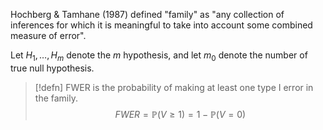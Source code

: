 Hochberg & Tamhane (1987) defined "family" as "any collection of inferences for which it is meaningful to take into account some combined measure of error".

Let $H_1, \ldots, H_m$ denote the $m$ hypothesis, and let $m_0$ denote the number of true null hypothesis. 

> [!defn] 
> FWER is the probability of making at least one type I error in the family.
> $$FWER = \mathbb{P}(V\geq 1) = 1 - \mathbb{P}(V = 0)$$

